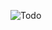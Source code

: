 
![Todo](https://user-images.githubusercontent.com/66833161/229266202-5033d6aa-9af9-49ee-ac7a-92305f657ba8.PNG)
